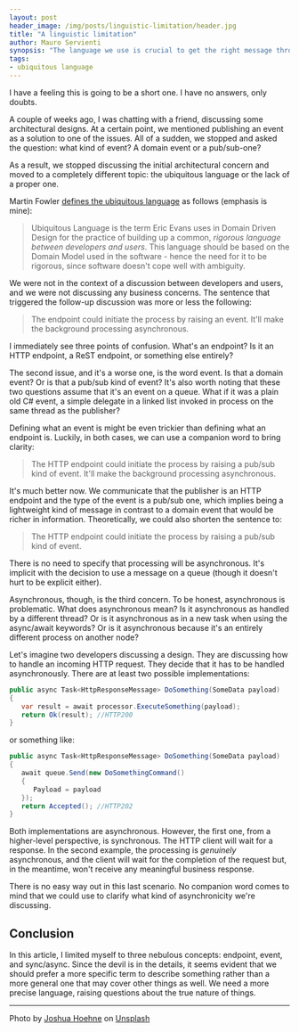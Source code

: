 ```yaml
---
layout: post
header_image: /img/posts/linguistic-limitation/header.jpg
title: "A linguistic limitation"
author: Mauro Servienti
synopsis: "The language we use is crucial to get the right message through. The words we use have to be as specific as we can to avoid misunderstandings. It seems we have space for improvement, and we should be doing a better job."
tags:
- ubiquitous language
---
```


I have a feeling this is going to be a short one. I have no answers, only doubts.

A couple of weeks ago, I was chatting with a friend, discussing some architectural designs. At a certain point, we mentioned publishing an event as a solution to one of the issues. All of a sudden, we stopped and asked the question: what kind of event? A domain event or a pub/sub-one?

As a result, we stopped discussing the initial architectural concern and moved to a completely different topic: the ubiquitous language or the lack of a proper one.

Martin Fowler [defines the ubiquitous language](https://www.martinfowler.com/bliki/UbiquitousLanguage.html) as follows (emphasis is mine):

> Ubiquitous Language is the term Eric Evans uses in Domain Driven Design for the practice of building up a common, *rigorous language between developers and users*. This language should be based on the Domain Model used in the software - hence the need for it to be rigorous, since software doesn't cope well with ambiguity.

We were not in the context of a discussion between developers and users, and we were not discussing any business concerns. The sentence that triggered the follow-up discussion was more or less the following:

> The endpoint could initiate the process by raising an event. It'll make the background processing asynchronous.

I immediately see three points of confusion. What's an endpoint? Is it an HTTP endpoint, a ReST endpoint, or something else entirely?

The second issue, and it's a worse one, is the word event. Is that a domain event? Or is that a pub/sub kind of event? It's also worth noting that these two questions assume that it's an event on a queue. What if it was a plain old C# event, a simple delegate in a linked list invoked in process on the same thread as the publisher?

Defining what an event is might be even trickier than defining what an endpoint is. Luckily, in both cases, we can use a companion word to bring clarity:

> The HTTP endpoint could initiate the process by raising a pub/sub kind of event. It'll make the background processing asynchronous.

It's much better now. We communicate that the publisher is an HTTP endpoint and the type of the event is a pub/sub one, which implies being a lightweight kind of message in contrast to a domain event that would be richer in information. Theoretically, we could also shorten the sentence to:

> The HTTP endpoint could initiate the process by raising a pub/sub kind of event.

There is no need to specify that processing will be asynchronous. It's implicit with the decision to use a message on a queue (though it doesn't hurt to be explicit either).

Asynchronous, though, is the third concern. To be honest, asynchronous is problematic. What does asynchronous mean? Is it asynchronous as handled by a different thread? Or is it asynchronous as in a new task when using the async/await keywords? Or is it asynchronous because it's an entirely different process on another node?

Let's imagine two developers discussing a design. They are discussing how to handle an incoming HTTP request. They decide that it has to be handled asynchronously. There are at least two possible implementations:

```csharp
public async Task<HttpResponseMessage> DoSomething(SomeData payload)
{
   var result = await processor.ExecuteSomething(payload);
   return Ok(result); //HTTP200
}
```

or something like:

```csharp
public async Task<HttpResponseMessage> DoSomething(SomeData payload)
{
   await queue.Send(new DoSomethingCommand()
   {
      Payload = payload
   });
   return Accepted(); //HTTP202
}
```

Both implementations are asynchronous. However, the first one, from a higher-level perspective, is synchronous. The HTTP client will wait for a response. In the second example, the processing is _genuinely_ asynchronous, and the client will wait for the completion of the request but, in the meantime, won't receive any meaningful business response.

There is no easy way out in this last scenario. No companion word comes to mind that we could use to clarify what kind of asynchronicity we're discussing.

## Conclusion 

In this article, I limited myself to three nebulous concepts: endpoint, event, and sync/async. Since the devil is in the details, it seems evident that we should prefer a more specific term to describe something rather than a more general one that may cover other things as well. We need a more precise language, raising questions about the true nature of things.

---

Photo by <a href="https://unsplash.com/@mrthetrain?utm_source=unsplash&utm_medium=referral&utm_content=creditCopyText">Joshua Hoehne</a> on <a href="https://unsplash.com/?utm_source=unsplash&utm_medium=referral&utm_content=creditCopyText">Unsplash</a>

